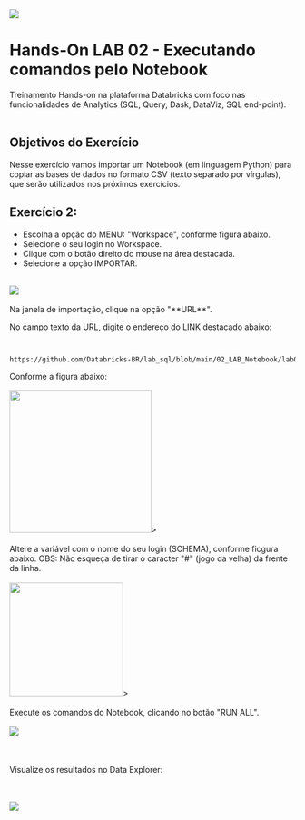 
<img src="https://raw.githubusercontent.com/Databricks-BR/lab_sql/main/images/header_handson_sql.png">

# Hands-On LAB 02 - Executando comandos pelo Notebook

Treinamento Hands-on na plataforma Databricks com foco nas funcionalidades de Analytics (SQL, Query, Dask, DataViz, SQL end-point).
 </br> </br>

## Objetivos do Exercício

Nesse exercício vamos importar um Notebook (em linguagem Python) para copiar as bases de dados no formato CSV (texto separado por vírgulas), que serão utilizados nos próximos exercícios.
 </br>


## Exercício 2:

* Escolha a opção do MENU:  "Workspace", conforme figura abaixo.</br>
* Selecione o seu login no Workspace.</br>
* Clique com o botão direito do mouse na área destacada.</br>
* Selecione a opção IMPORTAR.</br> </br>

<img src="https://raw.githubusercontent.com/Databricks-BR/lab_sql/main/images/lab02_1.png">
</br></br>
Na janela de importação, clique na opção "**URL**".

No campo texto da URL, digite o endereço do LINK destacado abaixo:

``` html


https://github.com/Databricks-BR/lab_sql/blob/main/02_LAB_Notebook/lab02_01_carga_csv.ipynb


```
Conforme a figura abaixo:
</br></br>
<img src="https://raw.githubusercontent.com/Databricks-BR/lab_sql/main/images/lab02_2.png" style="height: 250px;">>
</br></br>
Altere a variável com o nome do seu login  (SCHEMA), conforme ficgura abaixo.
OBS:  Não esqueça de tirar o caracter "#" (jogo da velha) da frente da linha.
</br></br>
<img src="https://raw.githubusercontent.com/Databricks-BR/lab_sql/main/images/lab02_3.png" style="height: 200px;">>
</br></br>
Execute os comandos do Notebook, clicando no botão "RUN ALL".
</br></br>
<img src="https://raw.githubusercontent.com/Databricks-BR/lab_sql/main/images/lab02_4.png">
</br></br> </br> </br>
Visualize os resultados no Data Explorer:

</br></br>
<img src="https://raw.githubusercontent.com/Databricks-BR/lab_sql/main/images/lab02_5.png">


